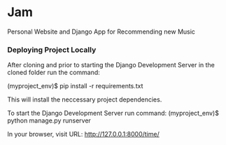# Jam
Personal Website and Django App for Recommending new Music

### Deploying Project Locally
After cloning and prior to starting the Django Development Server in the cloned folder run the command: 

(myproject_env)$ pip install -r requirements.txt

This will install the neccessary project dependencies.

To start the Django Development Server run command:
(myproject_env)$ python manage.py runserver

In your browser, visit URL: http://127.0.0.1:8000/time/
